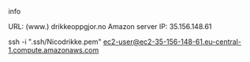 
info

URL: (www.) drikkeoppgjor.no
Amazon server IP: 35.156.148.61

ssh -i ".ssh/Nicodrikke.pem" ec2-user@ec2-35-156-148-61.eu-central-1.compute.amazonaws.com

